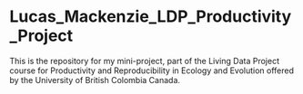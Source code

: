 # Lucas_Mackenzie_LDP_Productivity_Project
This is the repository for my mini-project, part of the Living Data Project course for Productivity and Reproducibility in Ecology and Evolution offered by the University of British Colombia Canada.
